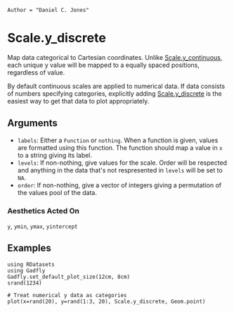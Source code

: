 ```@meta
Author = "Daniel C. Jones"
```

# Scale.y_discrete

Map data categorical to Cartesian coordinates. Unlike [Scale.y_continuous](@ref), each
unique y value will be mapped to a equally spaced positions, regardless of
value.

By default continuous scales are applied to numerical data. If data consists of
numbers specifying categories, explicitly adding [Scale.y_discrete](@ref) is the
easiest way to get that data to plot appropriately.

## Arguments

  * `labels`: Either a `Function` or `nothing`. When a
    function is given, values are formatted using this function. The function
    should map a value in `x` to a string giving its label.
  * `levels`: If non-nothing, give values for the scale. Order will be respected
    and anything in the data that's not respresented in `levels` will be set to
    `NA`.
  * `order`: If non-nothing, give a vector of integers giving a permutation of
    the values pool of the data.

### Aesthetics Acted On

`y`, `ymin`, `ymax`, `yintercept`

## Examples

```@setup 1
using RDatasets
using Gadfly
Gadfly.set_default_plot_size(12cm, 8cm)
srand(1234)
```

```@example 1
# Treat numerical y data as categories
plot(x=rand(20), y=rand(1:3, 20), Scale.y_discrete, Geom.point)
```
